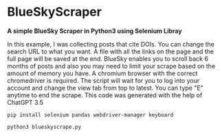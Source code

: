 # BlueSkyScraper
**A simple BlueSky Scraper in Python3 using Selenium Libray**

In this example, I was collecting posts that cite DOIs. You can change the search URL to what you want. A file with all the links on the page and the full page will be saved at the end. BlueSky enables you to scroll back 6 months of posts and also you may need to limit your scrape based on the amount of memory you have. A chromium browser with the correct chromedriver is required. The script will wait for you to log into your account and change the view tab from top to latest. You can type "E" anytime to end the scrape. This code was generated with the help of ChatGPT 3.5

```
pip install selenium pandas webdriver-manager keyboard
```

```
python3 blueskyscrape.py
```
